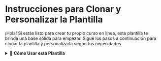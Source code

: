 # Instrucciones para Clonar y Personalizar la Plantilla

¡Hola! Si estás listo para crear tu propio curso en línea, esta plantilla te brinda una base sólida para empezar. Sigue los pasos a continuación para clonar la plantilla y personalizarla según tus necesidades.

<details>
<summary>🚀 <strong>Cómo Usar esta Plantilla</strong></summary>

<details>
<summary>1. Clonar la Plantilla</summary>

   - Haz clic en el botón "Usar esta plantilla" en la parte superior derecha de la página de la plantilla.
   - Proporciona un nombre para el nuevo repositorio y elige la organización o cuenta en la que deseas crearlo.
   - Haz clic en el botón "Crear repositorio desde la plantilla" para crear el nuevo repositorio basado en la plantilla.

</details>

<details>
<summary>2. Personalizar el Contenido</summary>

   Una vez creado el nuevo repositorio, puedes comenzar a personalizarlo:

   - Sigue las instrucciones detalladas en el archivo [README.md](URL_DEL_ARCHIVO_README.md) para ajustar la descripción, objetivos, requisitos previos, duración y más.
   - Explora y ajusta los diferentes directorios: [`ejemplos`](URL_DEL_DIRECTORIO_EJEMPLOS), [`trabajos_de_estudiantes`](URL_DEL_DIRECTORIO_TRABAJOS_DE_ESTUDIANTES) y [`modulos`](URL_DEL_DIRECTORIO_MODULOS), de acuerdo con tus necesidades y contenido.

</details>

<details>
<details>
<summary>3. Agregar tu Propio Contenido</summary>

   - Modifica los nombres de los módulos y agrega el contenido específico de cada uno en el directorio [`modulos`](URL_DEL_DIRECTORIO_MODULOS).

</details>


<details>
<summary>4. Eliminar Secciones Innecesarias</summary>

   - A medida que personalices el contenido, elimina las secciones que ya no sean relevantes para tu curso.

</details>

<details>
<summary>5. Personalizar el Código de Conducta y Contribución</summary>

   - Si planeas aceptar contribuciones, asegúrate de revisar y personalizar el Código de Conducta y las instrucciones de contribución en el archivo CONTRIBUTING.md.

</details>

<details>
<summary>6. Eliminar esta sección</summary>

   Una vez que hayas completado la personalización y estés listo para lanzar tu curso, siéntete libre de eliminar esta sección.

</details>

</details>

<details>
<summary>💡 <strong>Sugerencia</strong></summary>

- Si deseas brindar a los usuarios una guía visual, considera agregar capturas de pantalla o imágenes para ilustrar los pasos clave.

</details>

¡Esperamos que esta plantilla te ayude a crear cursos educativos increíbles a través de GitHub! 🌟

---

&copy; 2023 [Diego Saavedra](https://github.com/statick88)
